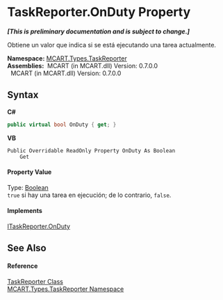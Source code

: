 # TaskReporter.OnDuty Property 
 _**\[This is preliminary documentation and is subject to change.\]**_

Obtiene un valor que indica si se está ejecutando una tarea actualmente.

**Namespace:**&nbsp;<a href="256f3901-18cb-eeca-835c-7de778822db3">MCART.Types.TaskReporter</a><br />**Assemblies:**&nbsp;&nbsp;MCART (in MCART.dll) Version: 0.7.0.0<br />&nbsp;&nbsp;MCART (in MCART.dll) Version: 0.7.0.0<br />

## Syntax

**C#**<br />
``` C#
public virtual bool OnDuty { get; }
```

**VB**<br />
``` VB
Public Overridable ReadOnly Property OnDuty As Boolean
	Get
```


#### Property Value
Type: <a href="http://msdn2.microsoft.com/es-es/library/a28wyd50" target="_blank">Boolean</a><br />`true` si hay una tarea en ejecución; de lo contrario, `false`.

#### Implements
<a href="cd0e9c17-1f3d-1c27-c0dd-71f736850970">ITaskReporter.OnDuty</a><br />

## See Also


#### Reference
<a href="fe1298ce-fcb6-fe04-51dd-afbf902d46d9">TaskReporter Class</a><br /><a href="256f3901-18cb-eeca-835c-7de778822db3">MCART.Types.TaskReporter Namespace</a><br />